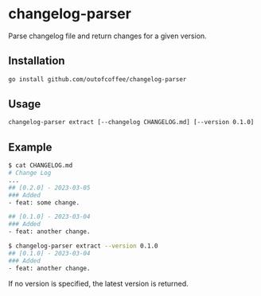 # changelog-parser

Parse changelog file and return changes for a given version.

## Installation

```bash
go install github.com/outofcoffee/changelog-parser
```

## Usage

```bash
changelog-parser extract [--changelog CHANGELOG.md] [--version 0.1.0]
```

## Example

```bash
$ cat CHANGELOG.md
# Change Log
...
## [0.2.0] - 2023-03-05
### Added
- feat: some change.

## [0.1.0] - 2023-03-04
### Added
- feat: another change.

$ changelog-parser extract --version 0.1.0
## [0.1.0] - 2023-03-04
### Added
- feat: another change.
```

If no version is specified, the latest version is returned.
